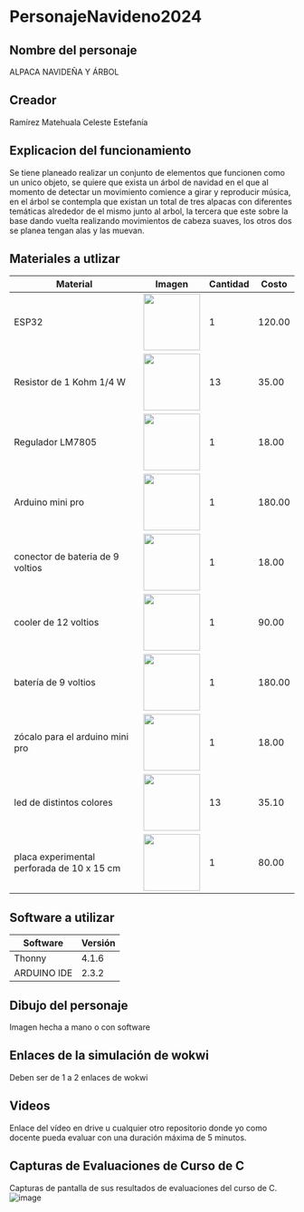 # PersonajeNavideno2024
## Nombre del personaje
ALPACA NAVIDEÑA Y ÁRBOL
## Creador
Ramírez Matehuala Celeste Estefanía
## Explicacion del funcionamiento
Se tiene planeado realizar un conjunto de elementos que funcionen como un unico objeto, se quiere que exista un árbol de navidad en el que al momento de detectar un movimiento comience a girar y reproducir música, en el árbol se contempla que existan un total de tres alpacas con diferentes temáticas alrededor de el mismo junto al arbol, la tercera que este sobre la base dando vuelta realizando movimientos de cabeza suaves, los otros dos se planea tengan alas y las muevan.

## Materiales a utlizar
|Material|Imagen|Cantidad|Costo|
|--|--|--|--|
|ESP32|<img src="https://github.com/user-attachments/assets/0d280367-493e-4f7c-a587-36e1f822116b" width="100"/>|1|120.00|
|Resistor de 1 Kohm 1/4 W|<img src="https://github.com/user-attachments/assets/2c2eb495-c37d-4264-a5c6-396aa68bdae7" width="100"> |13|35.00|
|Regulador LM7805|<img src="https://github.com/user-attachments/assets/5ea155d7-1bf7-46c2-a183-263e46a951cb" width="100">|1|18.00|
|Arduino mini pro|<img src="https://github.com/user-attachments/assets/77e99209-2eb6-47ec-8374-66fa2b0cfe48" width="100">|1|180.00|
|conector de bateria de 9 voltios|<img src="https://github.com/user-attachments/assets/dbcfbad2-9e6c-4a78-84cf-46c76efff261" width="100">|1|18.00|
|cooler de 12 voltios|<img src="https://github.com/user-attachments/assets/a130886b-f0f9-48cd-8c81-f0678fe4e19d" width="100">|1|90.00|
| batería de 9 voltios|<img src="https://github.com/user-attachments/assets/3a83f9ce-bcec-495a-91c8-5b055a0cc285" width="100">|1|180.00|
|zócalo para el arduino mini pro|<img src="https://github.com/user-attachments/assets/34d02e93-2955-4c8d-a1f4-c5c33c2c5916" width="100">|1|18.00|
|led de distintos colores|<img src="https://github.com/user-attachments/assets/fc4b364c-0329-47f5-bc17-655cd9a5c234" width="100">|13|35.10|
| placa experimental perforada de 10 x 15 cm|<img src="https://github.com/user-attachments/assets/09808fe7-5c76-4dfd-979e-69fec9cabf32" width="100">|1|80.00|


## Software a utilizar
|Software|Versión|
|--|--|
|Thonny|4.1.6|
|ARDUINO IDE|2.3.2|

## Dibujo del personaje
Imagen hecha a mano o con software

## Enlaces de la simulación de wokwi
Deben ser de 1 a 2 enlaces de wokwi

## Videos
Enlace del vídeo en drive u cualquier otro repositorio donde yo como docente pueda evaluar con una duración máxima de 5 minutos.

## Capturas de Evaluaciones de Curso de C
Capturas de pantalla de sus resultados de evaluaciones del curso de C.
![image](https://github.com/user-attachments/assets/569316ab-935b-4616-aa43-59a90bd9f960)
